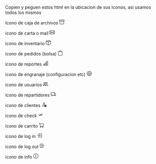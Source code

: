 Copien y peguen estos html en la ubicacion de sus iconos, asi usamos todos los mismos

Icono de caja de archivos
<svg xmlns="http://www.w3.org/2000/svg" width="16" height="16" fill="currentColor" class="bi bi-archive" viewBox="0 0 16 16"> <path d="M0 2a1 1 0 0 1 1-1h14a1 1 0 0 1 1 1v2a1 1 0 0 1-1 1v7.5a2.5 2.5 0 0 1-2.5 2.5h-9A2.5 2.5 0 0 1 1 12.5V5a1 1 0 0 1-1-1zm2 3v7.5A1.5 1.5 0 0 0 3.5 14h9a1.5 1.5 0 0 0 1.5-1.5V5zm13-3H1v2h14zM5 7.5a.5.5 0 0 1 .5-.5h5a.5.5 0 0 1 0 1h-5a.5.5 0 0 1-.5-.5"/></svg>

icono de carta o mail
<svg xmlns="http://www.w3.org/2000/svg" width="16" height="16" fill="currentColor" class="bi bi-envelope" viewBox="0 0 16 16"> <path d="M0 4a2 2 0 0 1 2-2h12a2 2 0 0 1 2 2v8a2 2 0 0 1-2 2H2a2 2 0 0 1-2-2zm2-1a1 1 0 0 0-1 1v.217l7 4.2 7-4.2V4a1 1 0 0 0-1-1zm13 2.383-4.708 2.825L15 11.105zm-.034 6.876-5.64-3.471L8 9.583l-1.326-.795-5.64 3.47A1 1 0 0 0 2 13h12a1 1 0 0 0 .966-.741M1 11.105l4.708-2.897L1 5.383z"/> </svg>

icono de inventario 
<svg xmlns="http://www.w3.org/2000/svg" width="16" height="16" fill="currentColor" class="bi bi-box-seam" viewBox="0 0 16 16"> <path d="M8.186 1.113a.5.5 0 0 0-.372 0L1.846 3.5l2.404.961L10.404 2zm3.564 1.426L5.596 5 8 5.961 14.154 3.5zm3.25 1.7-6.5 2.6v7.922l6.5-2.6V4.24zM7.5 14.762V6.838L1 4.239v7.923zM7.443.184a1.5 1.5 0 0 1 1.114 0l7.129 2.852A.5.5 0 0 1 16 3.5v8.662a1 1 0 0 1-.629.928l-7.185 2.874a.5.5 0 0 1-.372 0L.63 13.09a1 1 0 0 1-.63-.928V3.5a.5.5 0 0 1 .314-.464z"/> </svg>

icono de pedidos (bolsa)
<svg xmlns="http://www.w3.org/2000/svg" width="16" height="16" fill="currentColor" class="bi bi-bag" viewBox="0 0 16 16"> <path d="M8 1a2.5 2.5 0 0 1 2.5 2.5V4h-5v-.5A2.5 2.5 0 0 1 8 1m3.5 3v-.5a3.5 3.5 0 1 0-7 0V4H1v10a2 2 0 0 0 2 2h10a2 2 0 0 0 2-2V4zM2 5h12v9a1 1 0 0 1-1 1H3a1 1 0 0 1-1-1z"/> </svg>

icono de reportes 
<svg xmlns="http://www.w3.org/2000/svg" width="16" height="16" fill="currentColor" class="bi bi-bar-chart-line" viewBox="0 0 16 16"> <path d="M11 2a1 1 0 0 1 1-1h2a1 1 0 0 1 1 1v12h.5a.5.5 0 0 1 0 1H.5a.5.5 0 0 1 0-1H1v-3a1 1 0 0 1 1-1h2a1 1 0 0 1 1 1v3h1V7a1 1 0 0 1 1-1h2a1 1 0 0 1 1 1v7h1zm1 12h2V2h-2zm-3 0V7H7v7zm-5 0v-3H2v3z"/> </svg>

icono de engranaje (configuracion etc)
<svg xmlns="http://www.w3.org/2000/svg" width="16" height="16" fill="currentColor" class="bi bi-gear" viewBox="0 0 16 16"> <path d="M8 4.754a3.246 3.246 0 1 0 0 6.492 3.246 3.246 0 0 0 0-6.492M5.754 8a2.246 2.246 0 1 1 4.492 0 2.246 2.246 0 0 1-4.492 0"/> <path d="M9.796 1.343c-.527-1.79-3.065-1.79-3.592 0l-.094.319a.873.873 0 0 1-1.255.52l-.292-.16c-1.64-.892-3.433.902-2.54 2.541l.159.292a.873.873 0 0 1-.52 1.255l-.319.094c-1.79.527-1.79 3.065 0 3.592l.319.094a.873.873 0 0 1 .52 1.255l-.16.292c-.892 1.64.901 3.434 2.541 2.54l.292-.159a.873.873 0 0 1 1.255.52l.094.319c.527 1.79 3.065 1.79 3.592 0l.094-.319a.873.873 0 0 1 1.255-.52l.292.16c1.64.893 3.434-.902 2.54-2.541l-.159-.292a.873.873 0 0 1 .52-1.255l.319-.094c1.79-.527 1.79-3.065 0-3.592l-.319-.094a.873.873 0 0 1-.52-1.255l.16-.292c.893-1.64-.902-3.433-2.541-2.54l-.292.159a.873.873 0 0 1-1.255-.52zm-2.633.283c.246-.835 1.428-.835 1.674 0l.094.319a1.873 1.873 0 0 0 2.693 1.115l.291-.16c.764-.415 1.6.42 1.184 1.185l-.159.292a1.873 1.873 0 0 0 1.116 2.692l.318.094c.835.246.835 1.428 0 1.674l-.319.094a1.873 1.873 0 0 0-1.115 2.693l.16.291c.415.764-.42 1.6-1.185 1.184l-.291-.159a1.873 1.873 0 0 0-2.693 1.116l-.094.318c-.246.835-1.428.835-1.674 0l-.094-.319a1.873 1.873 0 0 0-2.692-1.115l-.292.16c-.764.415-1.6-.42-1.184-1.185l.159-.291A1.873 1.873 0 0 0 1.945 8.93l-.319-.094c-.835-.246-.835-1.428 0-1.674l.319-.094A1.873 1.873 0 0 0 3.06 4.377l-.16-.292c-.415-.764.42-1.6 1.185-1.184l.292.159a1.873 1.873 0 0 0 2.692-1.115z"/> </svg>

icono de usuarios
<svg xmlns="http://www.w3.org/2000/svg" width="16" height="16" fill="currentColor" class="bi bi-people" viewBox="0 0 16 16"> <path d="M15 14s1 0 1-1-1-4-5-4-5 3-5 4 1 1 1 1zm-7.978-1L7 12.996c.001-.264.167-1.03.76-1.72C8.312 10.629 9.282 10 11 10c1.717 0 2.687.63 3.24 1.276.593.69.758 1.457.76 1.72l-.008.002-.014.002zM11 7a2 2 0 1 0 0-4 2 2 0 0 0 0 4m3-2a3 3 0 1 1-6 0 3 3 0 0 1 6 0M6.936 9.28a6 6 0 0 0-1.23-.247A7 7 0 0 0 5 9c-4 0-5 3-5 4q0 1 1 1h4.216A2.24 2.24 0 0 1 5 13c0-1.01.377-2.042 1.09-2.904.243-.294.526-.569.846-.816M4.92 10A5.5 5.5 0 0 0 4 13H1c0-.26.164-1.03.76-1.724.545-.636 1.492-1.256 3.16-1.275ZM1.5 5.5a3 3 0 1 1 6 0 3 3 0 0 1-6 0m3-2a2 2 0 1 0 0 4 2 2 0 0 0 0-4"/> </svg>

icono de repartidores
<svg xmlns="http://www.w3.org/2000/svg" width="16" height="16" fill="currentColor" class="bi bi-truck" viewBox="0 0 16 16"> <path d="M0 3.5A1.5 1.5 0 0 1 1.5 2h9A1.5 1.5 0 0 1 12 3.5V5h1.02a1.5 1.5 0 0 1 1.17.563l1.481 1.85a1.5 1.5 0 0 1 .329.938V10.5a1.5 1.5 0 0 1-1.5 1.5H14a2 2 0 1 1-4 0H5a2 2 0 1 1-3.998-.085A1.5 1.5 0 0 1 0 10.5zm1.294 7.456A2 2 0 0 1 4.732 11h5.536a2 2 0 0 1 .732-.732V3.5a.5.5 0 0 0-.5-.5h-9a.5.5 0 0 0-.5.5v7a.5.5 0 0 0 .294.456M12 10a2 2 0 0 1 1.732 1h.768a.5.5 0 0 0 .5-.5V8.35a.5.5 0 0 0-.11-.312l-1.48-1.85A.5.5 0 0 0 13.02 6H12zm-9 1a1 1 0 1 0 0 2 1 1 0 0 0 0-2m9 0a1 1 0 1 0 0 2 1 1 0 0 0 0-2"/> </svg>


icono de clientes
<svg xmlns="http://www.w3.org/2000/svg" width="16" height="16" fill="currentColor" class="bi bi-person-check" viewBox="0 0 16 16"> <path d="M12.5 16a3.5 3.5 0 1 0 0-7 3.5 3.5 0 0 0 0 7m1.679-4.493-1.335 2.226a.75.75 0 0 1-1.174.144l-.774-.773a.5.5 0 0 1 .708-.708l.547.548 1.17-1.951a.5.5 0 1 1 .858.514M11 5a3 3 0 1 1-6 0 3 3 0 0 1 6 0M8 7a2 2 0 1 0 0-4 2 2 0 0 0 0 4"/> <path d="M8.256 14a4.5 4.5 0 0 1-.229-1.004H3c.001-.246.154-.986.832-1.664C4.484 10.68 5.711 10 8 10q.39 0 .74.025c.226-.341.496-.65.804-.918Q8.844 9.002 8 9c-5 0-6 3-6 4s1 1 1 1z"/> </svg>

icono de check
<svg xmlns="http://www.w3.org/2000/svg" width="16" height="16" fill="currentColor" class="bi bi-check-all" viewBox="0 0 16 16"> <path d="M8.97 4.97a.75.75 0 0 1 1.07 1.05l-3.99 4.99a.75.75 0 0 1-1.08.02L2.324 8.384a.75.75 0 1 1 1.06-1.06l2.094 2.093L8.95 4.992zm-.92 5.14.92.92a.75.75 0 0 0 1.079-.02l3.992-4.99a.75.75 0 1 0-1.091-1.028L9.477 9.417l-.485-.486z"/> </svg>

icono de carrito 
<svg xmlns="http://www.w3.org/2000/svg" width="16" height="16" fill="currentColor" class="bi bi-cart" viewBox="0 0 16 16"> <path d="M0 1.5A.5.5 0 0 1 .5 1H2a.5.5 0 0 1 .485.379L2.89 3H14.5a.5.5 0 0 1 .491.592l-1.5 8A.5.5 0 0 1 13 12H4a.5.5 0 0 1-.491-.408L2.01 3.607 1.61 2H.5a.5.5 0 0 1-.5-.5M3.102 4l1.313 7h8.17l1.313-7zM5 12a2 2 0 1 0 0 4 2 2 0 0 0 0-4m7 0a2 2 0 1 0 0 4 2 2 0 0 0 0-4m-7 1a1 1 0 1 1 0 2 1 1 0 0 1 0-2m7 0a1 1 0 1 1 0 2 1 1 0 0 1 0-2"/> </svg>

icono de log in
<svg xmlns="http://www.w3.org/2000/svg" width="16" height="16" fill="currentColor" class="bi bi-box-arrow-in-right" viewBox="0 0 16 16"> <path fill-rule="evenodd" d="M6 3.5a.5.5 0 0 1 .5-.5h8a.5.5 0 0 1 .5.5v9a.5.5 0 0 1-.5.5h-8a.5.5 0 0 1-.5-.5v-2a.5.5 0 0 0-1 0v2A1.5 1.5 0 0 0 6.5 14h8a1.5 1.5 0 0 0 1.5-1.5v-9A1.5 1.5 0 0 0 14.5 2h-8A1.5 1.5 0 0 0 5 3.5v2a.5.5 0 0 0 1 0z"/> <path fill-rule="evenodd" d="M11.854 8.354a.5.5 0 0 0 0-.708l-3-3a.5.5 0 1 0-.708.708L10.293 7.5H1.5a.5.5 0 0 0 0 1h8.793l-2.147 2.146a.5.5 0 0 0 .708.708z"/> </svg>

icono de log out
<svg xmlns="http://www.w3.org/2000/svg" width="16" height="16" fill="currentColor" class="bi bi-box-arrow-in-left" viewBox="0 0 16 16"> <path fill-rule="evenodd" d="M10 3.5a.5.5 0 0 0-.5-.5h-8a.5.5 0 0 0-.5.5v9a.5.5 0 0 0 .5.5h8a.5.5 0 0 0 .5-.5v-2a.5.5 0 0 1 1 0v2A1.5 1.5 0 0 1 9.5 14h-8A1.5 1.5 0 0 1 0 12.5v-9A1.5 1.5 0 0 1 1.5 2h8A1.5 1.5 0 0 1 11 3.5v2a.5.5 0 0 1-1 0z"/> <path fill-rule="evenodd" d="M4.146 8.354a.5.5 0 0 1 0-.708l3-3a.5.5 0 1 1 .708.708L5.707 7.5H14.5a.5.5 0 0 1 0 1H5.707l2.147 2.146a.5.5 0 0 1-.708.708z"/> </svg>

icono de info
<svg xmlns="http://www.w3.org/2000/svg" width="16" height="16" fill="currentColor" class="bi bi-info-circle" viewBox="0 0 16 16"> <path d="M8 15A7 7 0 1 1 8 1a7 7 0 0 1 0 14m0 1A8 8 0 1 0 8 0a8 8 0 0 0 0 16"/> <path d="m8.93 6.588-2.29.287-.082.38.45.083c.294.07.352.176.288.469l-.738 3.468c-.194.897.105 1.319.808 1.319.545 0 1.178-.252 1.465-.598l.088-.416c-.2.176-.492.246-.686.246-.275 0-.375-.193-.304-.533zM9 4.5a1 1 0 1 1-2 0 1 1 0 0 1 2 0"/> </svg>